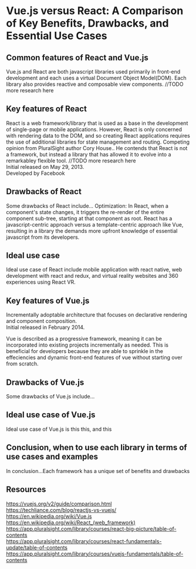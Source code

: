 # Vue.js versus React: A Comparison of Key Benefits, Drawbacks, and Essential Use Cases

## Common features of React and Vue.js
Vue.js and React are both javascript libraries used primarily in front-end development and each uses a virtual Document Object Model(DOM). 
Each library also provides reactive and composable view components. //TODO more research here 

## Key features of React
React is a web framework/library that is used as a base in the development of single-page or mobile applications. However, React is only concerned with rendering data to the DOM, and so creating React applications requires the use of additional libraries for state management and routing. 
Competing opinion from PluralSight author Cory House.. He contends that React is not a framework, but instead a library that has allowed it to evolve into a remarkabley flexible tool. //TODO more research here  
Initial released on May 29, 2013.  
Developed by Facebook 

## Drawbacks of React
Some drawbacks of React include... 
Optimization: In React, when a component's state changes, it triggers the re-render of the entire component sub-tree, starting at that component as root. 
React has a javascript-centric approach versus a template-centric approach like Vue, resulting in a library the demands more upfront knowledge of essential javascript from its developers. 

## Ideal use case
Ideal use case of React include mobile application with react native, web development with react and redux, and virtual reality websites and 360 experiences using React VR. 

## Key features of Vue.js
Incrementally adoptable architecture that focuses on declarative rendering and component composition.  
Initial released in February 2014. 

Vue is described as a progressive framework, meaning it can be incorporated into existing projects incrementally as needed. This is beneficial for developers because they are able to sprinkle in the
effeciencies and dynamic front-end features of vue without starting over from scratch. 

## Drawbacks of Vue.js
Some drawbacks of Vue.js include... 

## Ideal use case of Vue.js
Ideal use case of Vue.js is this this, and this

## Conclusion, when to use each library in terms of use cases and examples
In conclusion...Each framework has a unique set of benefits and drawbacks 

## Resources
https://vuejs.org/v2/guide/comparison.html  
https://techliance.com/blog/reactjs-vs-vuejs/  
https://en.wikipedia.org/wiki/Vue.js  
https://en.wikipedia.org/wiki/React_(web_framework)   
https://app.pluralsight.com/library/courses/react-big-picture/table-of-contents  
https://app.pluralsight.com/library/courses/react-fundamentals-update/table-of-contents  
https://app.pluralsight.com/library/courses/vuejs-fundamentals/table-of-contents  

